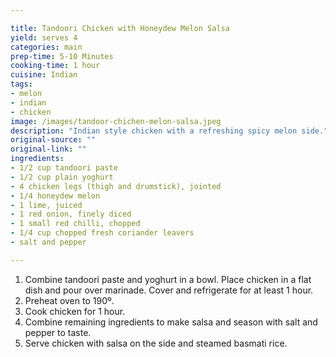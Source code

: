 ```yaml
---

title: Tandoori Chicken with Honeydew Melon Salsa
yield: serves 4
categories: main
prep-time: 5-10 Minutes
cooking-time: 1 hour
cuisine: Indian
tags:
- melon
- indian
- chicken
image: /images/tandoor-chichen-melon-salsa.jpeg
description: "Indian style chicken with a refreshing spicy melon side."
original-source: ""
original-link: ""
ingredients:
- 1/2 cup tandoori paste
- 1/2 cup plain yoghurt
- 4 chicken legs (thigh and drumstick), jointed
- 1/4 honeydew melon
- 1 lime, juiced
- 1 red onion, finely diced
- 1 small red chilli, chopped
- 1/4 cup chopped fresh coriander leavers
- salt and pepper

---
```


1. Combine tandoori paste and yoghurt in a bowl. Place chicken in a flat dish and pour over marinade. Cover and refrigerate for at least 1 hour.
2. Preheat oven to 190º.
3. Cook chicken for 1 hour.
4. Combine remaining ingredients to make salsa and season with salt and pepper to taste.
5. Serve chicken with salsa on the side and steamed basmati rice.
